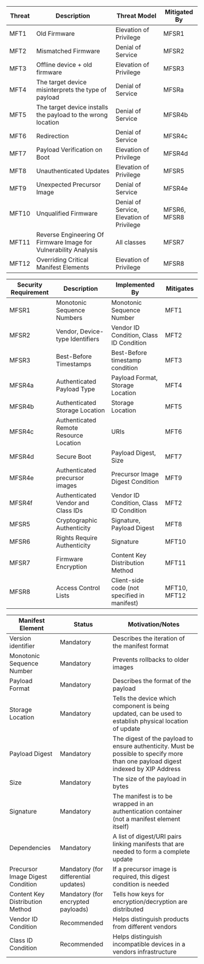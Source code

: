 | Threat | Description                                                  | Threat Model                              | Mitigated By |
| ------ | ------------------------------------------------------------ | ----------------------------------------- | ------------ |
| MFT1   | Old Firmware                                                 | Elevation of Privilege                    | MFSR1        |
| MFT2   | Mismatched Firmware                                          | Denial of Service                         | MFSR2        |
| MFT3   | Offline device + old firmware                                | Elevation of Privilege                    | MFSR3        |
| MFT4   | The target device misinterprets the type of payload          | Denial of Service                         | MFSRa        |
| MFT5   | The target device installs the payload to the wrong location | Denial of Service                         | MFSR4b       |
| MFT6   | Redirection                                                  | Denial of Service                         | MFSR4c       |
| MFT7   | Payload Verification on Boot                                 | Elevation of Privilege                    | MFSR4d       |
| MFT8   | Unauthenticated Updates                                      | Elevation of Privilege                    | MFSR5        |
| MFT9   | Unexpected Precursor Image                                   | Denial of Service                         | MFSR4e       |
| MFT10  | Unqualified Firmware                                         | Denial of Service, Elevation of Privilege | MFSR6, MFSR8 |
| MFT11  | Reverse Engineering Of Firmware Image for Vulnerability Analysis | All classes                               | MFSR7        |
| MFT12  | Overriding Critical Manifest Elements                        | Elevation of Privilege                    | MFSR8        |

| Security Requirement | Description                            | Implemented By                               | Mitigates    |
| -------------------- | -------------------------------------- | -------------------------------------------- | ------------ |
| MFSR1                | Monotonic Sequence Numbers             | Monotonic Sequence Number                    | MFT1         |
| MFSR2                | Vendor, Device-type Identifiers        | Vendor ID Condition, Class ID Condition      | MFT2         |
| MFSR3                | Best-Before Timestamps                 | Best-Before timestamp condition              | MFT3         |
| MFSR4a               | Authenticated Payload Type             | Payload Format, Storage Location             | MFT4         |
| MFSR4b               | Authenticated Storage Location         | Storage Location                             | MFT5         |
| MFSR4c               | Authenticated Remote Resource Location | URIs                                         | MFT6         |
| MFSR4d               | Secure Boot                            | Payload Digest, Size                         | MFT7         |
| MFSR4e               | Authenticated precursor images         | Precursor Image Digest Condition             | MFT9         |
| MFSR4f               | Authenticated Vendor and Class IDs     | Vendor ID Condition, Class ID Condition      | MFT2         |
| MFSR5                | Cryptographic Authenticity             | Signature, Payload Digest                    | MFT8         |
| MFSR6                | Rights Require Authenticity            | Signature                                    | MFT10        |
| MFSR7                | Firmware Encryption                    | Content Key Distribution Method              | MFT11        |
| MFSR8                | Access Control Lists                   | Client-side code (not specified in manifest) | MFT10, MFT12 |

| Manifest Element                 | Status                               | Motivation/Notes                                             |
| -------------------------------- | ------------------------------------ | ------------------------------------------------------------ |
| Version identifier               | Mandatory                            | Describes the iteration of the manifest format               |
| Monotonic Sequence Number        | Mandatory                            | Prevents rollbacks to older images                           |
| Payload Format                   | Mandatory                            | Describes the format of the payload                          |
| Storage Location                 | Mandatory                            | Tells the device which component is being updated, can be used to establish physical location of update |
| Payload Digest                   | Mandatory                            | The digest of the payload to ensure authenticity. Must be possible to specify more than one payload digest indexed by XIP Address |
| Size                             | Mandatory                            | The size of the payload in bytes                             |
| Signature                        | Mandatory                            | The manifest is to be wrapped in an authentication container (not a manifest element itself) |
| Dependencies                     | Mandatory                            | A list of digest/URI pairs linking manifests that are needed to form a complete update |
| Precursor Image Digest Condition | Mandatory (for differential updates) | If a precursor image is required, this digest condition is needed |
| Content Key Distribution Method  | Mandatory (for encrypted payloads)   | Tells how keys for encryption/decryption are distributed     |
| Vendor ID Condition              | Recommended                          | Helps distinguish products from different vendors            |
| Class ID Condition               | Recommended                          | Helps distinguish incompatible devices in a vendors infrastructure |
